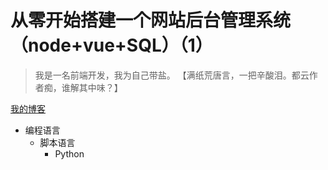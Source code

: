 # 从零开始搭建一个网站后台管理系统（node+vue+SQL）（1）

>我是一名前端开发，我为自己带盐。 【满纸荒唐言，一把辛酸泪。都云作者痴，谁解其中味？】

[我的博客](https://blog.csdn.net/qq_28473235 "悬停显示")
* 编程语言
    * 脚本语言
        * Python
